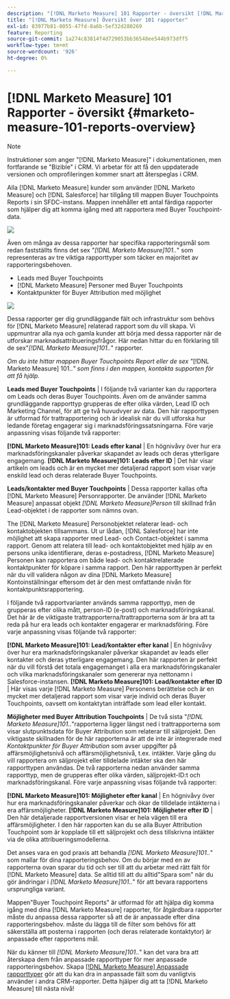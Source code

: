 ```yaml
---
description: "[!DNL Marketo Measure] 101 Rapporter - översikt [!DNL Marketo Measure]"
title: "[!DNL Marketo Measure] Översikt över 101 rapporter"
exl-id: 83977b81-8055-47fd-8a6b-5ef32d280269
feature: Reporting
source-git-commit: 1a274c83814f4d729053bb36548ee544b973dff5
workflow-type: tm+mt
source-wordcount: '926'
ht-degree: 0%

---
```


# [!DNL Marketo Measure] 101 Rapporter - översikt {#marketo-measure-101-reports-overview}

>[!NOTE]
>
>Instruktioner som anger &quot;[!DNL Marketo Measure]&quot; i dokumentationen, men fortfarande se &quot;Bizible&quot; i CRM. Vi arbetar för att få den uppdaterade versionen och omprofileringen kommer snart att återspeglas i CRM.

Alla [!DNL Marketo Measure] kunder som använder [!DNL Marketo Measure] och [!DNL Salesforce] har tillgång till mappen Buyer Touchpoints Reports i sin SFDC-instans. Mappen innehåller ett antal färdiga rapporter som hjälper dig att komma igång med att rapportera med Buyer Touchpoint-data.

![](assets/bizible-101-reports-overview-1.png)

Även om många av dessa rapporter har specifika rapporteringsmål som redan fastställts finns det sex &quot;_[!DNL Marketo Measure]101.._&quot; som representeras av tre viktiga rapporttyper som täcker en majoritet av rapporteringsbehoven.

* Leads med Buyer Touchpoints
* [!DNL Marketo Measure] Personer med Buyer Touchpoints
* Kontaktpunkter för Buyer Attribution med möjlighet

![](assets/bizible-101-reports-overview-2.png)

Dessa rapporter ger dig grundläggande fält och infrastruktur som behövs för [!DNL Marketo Measure] relaterad rapport som du vill skapa. Vi uppmuntrar alla nya och gamla kunder att börja med dessa rapporter när de utforskar marknadsattribueringsfrågor. Här nedan hittar du en förklaring till de sex&quot;_[!DNL Marketo Measure]101.._&quot; rapporter.

_Om du inte hittar mappen Buyer Touchpoints Report eller de sex &quot;_[!DNL Marketo Measure] 101.._&quot; som finns i den mappen, kontakta supporten för att få hjälp._

**Leads med Buyer Touchpoints** | I följande två varianter kan du rapportera om Leads och deras Buyer Touchpoints. Även om de använder samma grundläggande rapporttyp grupperas de efter olika värden, Lead ID och Marketing Channel, för att ge två huvudvyer av data. Den här rapporttypen är utformad för trattrapportering och är idealisk när du vill utforska hur ledande företag engagerar sig i marknadsföringssatsningarna. Före varje anpassning visas följande två rapporter:

**[!DNL Marketo Measure]101: Leads efter kanal** | En högnivåvy över hur era marknadsföringskanaler påverkar skapandet av leads och deras ytterligare engagemang.
**[!DNL Marketo Measure]101: Leads efter ID** | Det här visar artikeln om leads och är en mycket mer detaljerad rapport som visar varje enskild lead och deras relaterade Buyer Touchpoints.

**Leads/kontakter med Buyer Touchpoints** | Dessa rapporter kallas ofta [!DNL Marketo Measure] Personrapporter. De använder [!DNL Marketo Measure] anpassat objekt _[!DNL Marketo Measure]Person_ till skillnad från Lead-objektet i de rapporter som nämns ovan.

The [!DNL Marketo Measure] Personobjektet relaterar lead- och kontaktobjekten tillsammans. Ut ur lådan, [!DNL Salesforce] har inte möjlighet att skapa rapporter med Lead- och Contact-objektet i samma rapport. Genom att relatera till lead- och kontaktobjektet med hjälp av en persons unika identifierare, deras e-postadress, [!DNL Marketo Measure] Personen kan rapportera om både lead- och kontaktrelaterade kontaktpunkter för köpare i samma rapport. Den här rapporttypen är perfekt när du vill validera någon av dina [!DNL Marketo Measure] Kontoinställningar eftersom det är den mest omfattande nivån för kontaktpunktsrapportering.

I följande två rapportvarianter används samma rapporttyp, men de grupperas efter olika mått, person-ID (e-post) och marknadsföringskanal. Det här är de viktigaste trattrapporterna/trattrapporterna som är bra att ta reda på hur era leads och kontakter engagerar er marknadsföring. Före varje anpassning visas följande två rapporter:

**[!DNL Marketo Measure]101: Lead/kontakter efter kanal** | En högnivåvy över hur era marknadsföringskanaler påverkar skapandet av leads eller kontakter och deras ytterligare engagemang. Den här rapporten är perfekt när du vill förstå det totala engagemanget i alla era marknadsföringskanaler och vilka marknadsföringskanaler som genererar nya nettonamn i Salesforce-instansen.
**[!DNL Marketo Measure]101: Lead/kontakter efter ID** | Här visas varje [!DNL Marketo Measure] Personens berättelse och är en mycket mer detaljerad rapport som visar varje individ och deras Buyer Touchpoints, oavsett om kontaktytan inträffade som lead eller kontakt.

**Möjligheter med Buyer Attribution Touchpoints** | De två sista &quot;_[!DNL Marketo Measure]101.._&quot;rapporterna ligger längst ned i trattrapporterna som visar slutpunktsdata för Buyer Attribution som relaterar till säljprojekt. Den viktigaste skillnaden för de här rapporterna är att de inte är integrerade med _Kontaktpunkter för Buyer Attribution_ som avser uppgifter på affärsmöjlighetsnivå och affärsmöjlighetsnivå, t.ex. intäkter. Varje gång du vill rapportera om säljprojekt eller tilldelade intäkter ska den här rapporttypen användas. De två rapporterna nedan använder samma rapporttyp, men de grupperas efter olika värden, säljprojekt-ID:t och marknadsföringskanal. Före varje anpassning visas följande två rapporter:

**[!DNL Marketo Measure]101: Möjligheter efter kanal** | En högnivåvy över hur era marknadsföringskanaler påverkar och ökar de tilldelade intäkterna i era affärsmöjligheter.
**[!DNL Marketo Measure]101: Möjligheter efter ID** | Den här detaljerade rapportversionen visar er hela vägen till era affärsmöjligheter. I den här rapporten kan du se alla Buyer Attribution Touchpoint som är kopplade till ett säljprojekt och dess tillskrivna intäkter via de olika attribueringsmodellerna.

Det anses vara en god praxis att behandla _[!DNL Marketo Measure]101.._&quot; som mallar för dina rapporteringsbehov. Om du börjar med en av rapporterna ovan sparar du tid och ser till att du arbetar med rätt fält för [!DNL Marketo Measure] data. Se alltid till att du alltid&quot;Spara som&quot; när du gör ändringar i _[!DNL Marketo Measure]101.._&quot; för att bevara rapportens ursprungliga variant.

Mappen&quot;Buyer Touchpoint Reports&quot; är utformad för att hjälpa dig komma igång med dina [!DNL Marketo Measure] rapporter, för åtgärdbara rapporter måste du anpassa dessa rapporter så att de är anpassade efter dina rapporteringsbehov. måste du lägga till de filter som behövs för att säkerställa att posterna i rapporten (och deras relaterade kontaktytor) är anpassade efter rapportens mål.

När du känner till _[!DNL Marketo Measure]101.._&quot; kan det vara bra att återskapa dem från anpassade rapporttyper för mer anpassade rapporteringsbehov. Skapa [[!DNL Marketo Measure] Anpassade rapporttyper](/help/marketo-measure-salesforce-reporting/new-report-types/creating-custom-marketo-measure-report-types.md) gör att du kan dra in anpassade fält som du vanligtvis använder i andra CRM-rapporter. Detta hjälper dig att ta [!DNL Marketo Measure] till nästa nivå!
